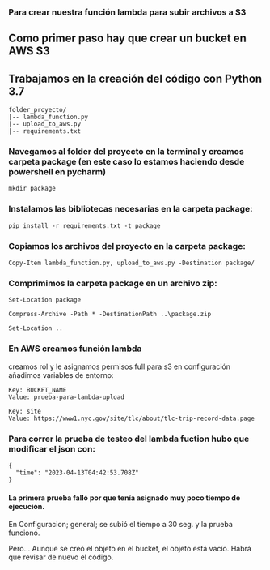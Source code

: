 
### Para crear nuestra función lambda para subir archivos a S3 

## Como primer paso hay que crear un bucket en AWS S3

## Trabajamos en la creación del código con Python 3.7

```
folder_proyecto/
|-- lambda_function.py
|-- upload_to_aws.py
|-- requirements.txt
```

### Navegamos al folder del proyecto en la terminal y creamos carpeta package (en este caso lo estamos haciendo desde powershell en pycharm)

```
mkdir package
```

### Instalamos las bibliotecas necesarias en la carpeta package:

```
pip install -r requirements.txt -t package
```

### Copiamos los archivos del proyecto en la carpeta package:

```
Copy-Item lambda_function.py, upload_to_aws.py -Destination package/
```

### Comprimimos la carpeta package en un archivo zip:

```
Set-Location package
```
```
Compress-Archive -Path * -DestinationPath ..\package.zip
```
```
Set-Location ..
```

### En AWS creamos función lambda
creamos rol y le asignamos permisos full para s3
en configuración añadimos variables de entorno: 
```
Key: BUCKET_NAME
Value: prueba-para-lambda-upload
```
```
Key: site
Value: https://www1.nyc.gov/site/tlc/about/tlc-trip-record-data.page
```
### Para correr la prueba de testeo del lambda fuction hubo que modificar el json con: 
```
{
  "time": "2023-04-13T04:42:53.708Z"
}
```
#### La primera prueba falló por que tenía asignado muy poco tiempo de ejecución. 

En Configuracion; general; se subió el tiempo a 30 seg. y la prueba funcionó. 

Pero... 
Aunque se creó el objeto en el bucket, el objeto está vacío. Habrá que revisar de nuevo el código. 
